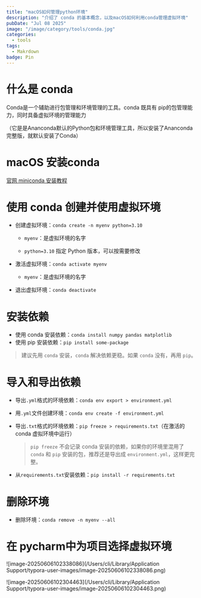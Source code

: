 ```yaml
---
title: "macOS如何管理python环境"
description: "介绍了 conda 的基本概念，以及macOS如何利用conda管理虚拟环境"
pubDate: "Jul 08 2025"
image: "/image/category/tools/conda.jpg" 
categories:
  - tools
tags:
  - Makrdown
badge: Pin
---
```

# 什么是 conda

Conda是一个辅助进行包管理和环境管理的工具。conda 既具有 pip的包管理能力，同时具备虚拟环境的管理能力

（它是是Ananconda默认的Python包和环境管理工具，所以安装了Ananconda完整版，就默认安装了Conda）

# macOS 安装conda

[官网 miniconda 安装教程](https://www.anaconda.com/docs/getting-started/miniconda/main)



# 使用 conda 创建并使用虚拟环境

- 创建虚拟环境：`conda create -n myenv python=3.10`

  - `myenv`：是虚拟环境的名字

  - `python=3.10` 指定 Python 版本，可以按需要修改

- 激活虚拟环境：`conda activate myenv`
  - `myenv`：是虚拟环境的名字
- 退出虚拟环境：`conda deactivate`



# 安装依赖

- 使用 conda 安装依赖：`conda install numpy pandas matplotlib`
- 使用 pip 安装依赖：`pip install some-package`

> 建议先用 `conda` 安装，`conda` 解决依赖更稳。如果 `conda` 没有，再用 `pip`。



# 导入和导出依赖

- 导出`.yml`格式的环境依赖：`conda env export > environment.yml`

- 用`.yml`文件创建环境：`conda env create -f environment.yml`

- 导出`.txt`格式的环境依赖：`pip freeze > requirements.txt`（在激活的 conda 虚拟环境中运行）

  > `pip freeze` 不会记录 conda 安装的依赖，如果你的环境里混用了 `conda` 和 `pip` 安装的包，推荐还是导出成 `environment.yml`，这样更完整。

- 从`requirements.txt`安装依赖：`pip install -r requirements.txt`

  

# 删除环境

- 删除环境：`conda remove -n myenv --all`



# 在 pycharm中为项目选择虚拟环境

![image-20250606102338086](/Users/cli/Library/Application Support/typora-user-images/image-20250606102338086.png)

![image-20250606102304463](/Users/cli/Library/Application Support/typora-user-images/image-20250606102304463.png)